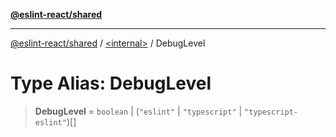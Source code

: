 [**@eslint-react/shared**](../../README.md)

***

[@eslint-react/shared](../../README.md) / [\<internal\>](../README.md) / DebugLevel

# Type Alias: DebugLevel

> **DebugLevel** = `boolean` \| (`"eslint"` \| `"typescript"` \| `"typescript-eslint"`)[]
